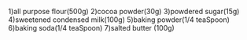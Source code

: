 1)all purpose flour(500g)
2)cocoa powder(30g)
3)powdered sugar(15g)
4)sweetened condensed milk(100g)
5)baking powder(1/4 teaSpoon)
6)baking soda(1/4 teaSpoon)
7)salted butter (100g)